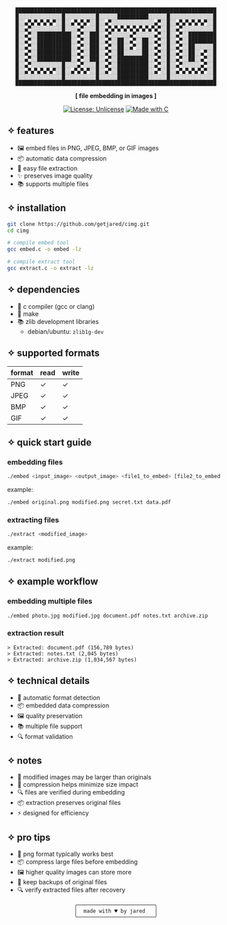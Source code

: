 <div align="center">

```ascii

█████████████████████████████████████████████████████████████████
█░░░░░░░░░░░░░░█░░░░░░░░░░█░░░░░░██████████░░░░░░█░░░░░░░░░░░░░░█
█░░▄▀▄▀▄▀▄▀▄▀░░█░░▄▀▄▀▄▀░░█░░▄▀░░░░░░░░░░░░░░▄▀░░█░░▄▀▄▀▄▀▄▀▄▀░░█
█░░▄▀░░░░░░░░░░█░░░░▄▀░░░░█░░▄▀▄▀▄▀▄▀▄▀▄▀▄▀▄▀▄▀░░█░░▄▀░░░░░░░░░░█
█░░▄▀░░███████████░░▄▀░░███░░▄▀░░░░░░▄▀░░░░░░▄▀░░█░░▄▀░░█████████
█░░▄▀░░███████████░░▄▀░░███░░▄▀░░██░░▄▀░░██░░▄▀░░█░░▄▀░░█████████
█░░▄▀░░███████████░░▄▀░░███░░▄▀░░██░░▄▀░░██░░▄▀░░█░░▄▀░░██░░░░░░█
█░░▄▀░░███████████░░▄▀░░███░░▄▀░░██░░░░░░██░░▄▀░░█░░▄▀░░██░░▄▀░░█
█░░▄▀░░███████████░░▄▀░░███░░▄▀░░██████████░░▄▀░░█░░▄▀░░██░░▄▀░░█
█░░▄▀░░░░░░░░░░█░░░░▄▀░░░░█░░▄▀░░██████████░░▄▀░░█░░▄▀░░░░░░▄▀░░█
█░░▄▀▄▀▄▀▄▀▄▀░░█░░▄▀▄▀▄▀░░█░░▄▀░░██████████░░▄▀░░█░░▄▀▄▀▄▀▄▀▄▀░░█
█░░░░░░░░░░░░░░█░░░░░░░░░░█░░░░░░██████████░░░░░░█░░░░░░░░░░░░░░█
█████████████████████████████████████████████████████████████████
```

**[ file embedding in images ]**

[![License: Unlicense](https://img.shields.io/badge/License-Unlicense-pink.svg)](http://unlicense.org/)
[![Made with C](https://img.shields.io/badge/Made%20with-C-purple.svg)](https://en.wikipedia.org/wiki/C_(programming_language))

</div>

## ✧ features

- 🖼️ embed files in PNG, JPEG, BMP, or GIF images
- 📦 automatic data compression
- 🔄 easy file extraction
- ✨ preserves image quality
- 📚 supports multiple files

## ✧ installation

```bash
git clone https://github.com/getjared/cimg.git
cd cimg

# compile embed tool
gcc embed.c -o embed -lz

# compile extract tool
gcc extract.c -o extract -lz
```

## ✧ dependencies

- 📝 c compiler (gcc or clang)
- 🔧 make
- 📚 zlib development libraries
  - debian/ubuntu: `zlib1g-dev`

## ✧ supported formats

| format | read | write |
|--------|------|-------|
| PNG | ✓ | ✓ |
| JPEG | ✓ | ✓ |
| BMP | ✓ | ✓ |
| GIF | ✓ | ✓ |

## ✧ quick start guide

### embedding files

```bash
./embed <input_image> <output_image> <file1_to_embed> [file2_to_embed ...]
```

example:
```bash
./embed original.png modified.png secret.txt data.pdf
```

### extracting files

```bash
./extract <modified_image>
```

example:
```bash
./extract modified.png
```

## ✧ example workflow

### embedding multiple files
```bash
./embed photo.jpg modified.jpg document.pdf notes.txt archive.zip
```

### extraction result
```
> Extracted: document.pdf (156,789 bytes)
> Extracted: notes.txt (2,045 bytes)
> Extracted: archive.zip (1,034,567 bytes)
```

## ✧ technical details

- 🔄 automatic format detection
- 📦 embedded data compression
- 🖼️ quality preservation
- 📚 multiple file support
- 🔍 format validation

## ✧ notes

- 📝 modified images may be larger than originals
- 💾 compression helps minimize size impact
- 🔍 files are verified during embedding
- 📦 extraction preserves original files
- ⚡ designed for efficiency

## ✧ pro tips

- 📸 png format typically works best
- 📦 compress large files before embedding
- 🖼️ higher quality images can store more
- 💾 keep backups of original files
- 🔍 verify extracted files after recovery

<div align="center">

```ascii
╭─────────────────────────╮
│  made with ♥ by jared   │
╰─────────────────────────╯
```

</div>

